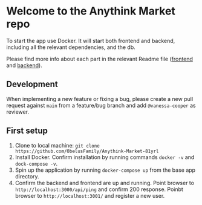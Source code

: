 # Welcome to the Anythink Market repo

To start the app use Docker. It will start both frontend and backend, including all the relevant dependencies, and the db.

Please find more info about each part in the relevant Readme file ([frontend](frontend/readme.md) and [backend](backend/README.md)).

## Development

When implementing a new feature or fixing a bug, please create a new pull request against `main` from a feature/bug branch and add `@vanessa-cooper` as reviewer.

## First setup

1. Clone to local machine: `git clone https://github.com/ObelusFamily/Anythink-Market-81yrl`
2. Install Docker. Confirm installation by running commands `docker -v` and `dock-compose -v`.
3. Spin up the application by running `docker-compose up` from the base app directory.
4. Confirm the backend and frontend are up and running. Point browser to `http://localhost:3000/api/ping` and confirm 200 response. Poinbt browser to `http://localhost:3001/` and register a new user.

